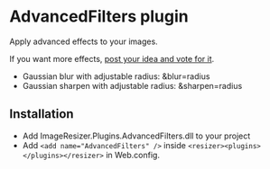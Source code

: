 
# AdvancedFilters plugin

Apply advanced effects to your images.

If you want more effects, [post your idea and vote for it](http://resizer.uservoice.com).

* Gaussian blur with adjustable radius: &blur=radius
* Gaussian sharpen with adjustable radius: &sharpen=radius

## Installation

* Add ImageResizer.Plugins.AdvancedFilters.dll to your project
* Add `<add name="AdvancedFilters" />` inside `<resizer><plugins></plugins></resizer>` in Web.config.
